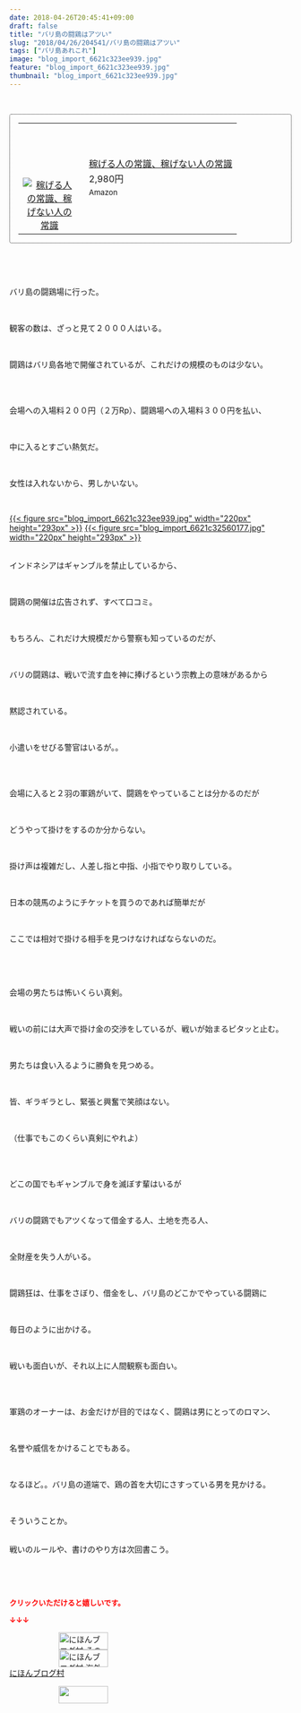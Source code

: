 ```yaml
---
date: 2018-04-26T20:45:41+09:00
draft: false
title: "バリ島の闘鶏はアツい"
slug: "2018/04/26/204541/バリ島の闘鶏はアツい"
tags: ["バリ島あれこれ"]
image: "blog_import_6621c323ee939.jpg"
feature: "blog_import_6621c323ee939.jpg"
thumbnail: "blog_import_6621c323ee939.jpg"
---
```

<p> </p><div contenteditable="false" style="padding: 15px; border-radius: 4px; border: 1px dotted currentColor; border-image: none;"><table border="0" cellpadding="0" cellspacing="0" style="margin: 0px; table-layout: fixed;" width="100%">	<tbody width="100%">		<tr>			<td aligin="center" style="vertical-align: middle;" width="95"><span style="text-align: center; display: block;"><a href="affiliate.do?affiliateId=37110549" alt0="BlogAffiliate" target="_blank" rel="nofollow"><img alt="稼げる人の常識、稼げない人の常識" border="0" data-img="affiliate" src="data:image/svg+xml;charset=utf-8,%3Csvg%20xmlns%3D%22http%3A%2F%2Fwww.w3.org%2F2000%2Fsvg%22%20title%3D%22Placeholder%20for%20Images%22%20role%3D%22presentation%22%20viewBox%3D%220%200%201%201%22%20%2F%3E" style="margin: 0px; vertical-align: middle; max-width: 95px;" data-src="https://images-fe.ssl-images-amazon.com/images/I/51Ft8zEBpkL._SL160_.jpg"/><noscript><img alt="稼げる人の常識、稼げない人の常識" border="0" data-img="affiliate" src="https://images-fe.ssl-images-amazon.com/images/I/51Ft8zEBpkL._SL160_.jpg" style="margin: 0px; vertical-align: middle; max-width: 95px;"></noscript></a></span></td>			<td style="line-height: 1.5; padding-left: 15px; vertical-align: middle;"><a href="affiliate.do?affiliateId=37110549" alt0="BlogAffiliate" target="_blank" rel="nofollow">稼げる人の常識、稼げない人の常識</a>			<div style="padding: 3px 0px;">2,980円</div>			<div style="font-size: 0.83em;">Amazon</div></td>		</tr>	</tbody></table></div><p> </p><p> </p><p>バリ島の闘鶏場に行った。</p><p> </p><p>観客の数は、ざっと見て２０００人はいる。</p><p> </p><p>闘鶏はバリ島各地で開催されているが、これだけの規模のものは少ない。</p><p> </p><p><br/>会場への入場料２００円（２万Rp）、闘鶏場への入場料３００円を払い、</p><p> </p><p>中に入るとすごい熱気だ。</p><p> </p><p>女性は入れないから、男しかいない。</p><p> </p><p><a href="blog_import_6621c323ee939.jpg">{{< figure src="blog_import_6621c323ee939.jpg" width="220px" height="293px" >}}</a> <a href="blog_import_6621c32560177.jpg">{{< figure src="blog_import_6621c32560177.jpg" width="220px" height="293px" >}}</a></p><p><br/>インドネシアはギャンブルを禁止しているから、</p><p> </p><p>闘鶏の開催は広告されず、すべて口コミ。</p><p> </p><p>もちろん、これだけ大規模だから警察も知っているのだが、</p><p> </p><p>バリの闘鶏は、戦いで流す血を神に捧げるという宗教上の意味があるから</p><p> </p><p>黙認されている。</p><p> </p><p>小遣いをせびる警官はいるが。。</p><p> </p><p><br/>会場に入ると２羽の軍鶏がいて、闘鶏をやっていることは分かるのだが</p><p> </p><p>どうやって掛けをするのか分からない。</p><p> </p><p>掛け声は複雑だし、人差し指と中指、小指でやり取りしている。</p><p> </p><p>日本の競馬のようにチケットを買うのであれば簡単だが</p><p> </p><p>ここでは相対で掛ける相手を見つけなければならないのだ。</p><p> </p><p> </p><p>会場の男たちは怖いくらい真剣。</p><p> </p><p>戦いの前には大声で掛け金の交渉をしているが、戦いが始まるピタッと止む。</p><p> </p><p>男たちは食い入るように勝負を見つめる。</p><p> </p><p>皆、ギラギラとし、緊張と興奮で笑顔はない。</p><p> </p><p>（仕事でもこのくらい真剣にやれよ）</p><p> </p><p><br/>どこの国でもギャンブルで身を滅ぼす輩はいるが</p><p> </p><p>バリの闘鶏でもアツくなって借金する人、土地を売る人、</p><p> </p><p>全財産を失う人がいる。</p><p> </p><p>闘鶏狂は、仕事をさぼり、借金をし、バリ島のどこかでやっている闘鶏に</p><p> </p><p>毎日のように出かける。</p><p> </p><p>戦いも面白いが、それ以上に人間観察も面白い。</p><p> </p><p><br/>軍鶏のオーナーは、お金だけが目的ではなく、闘鶏は男にとってのロマン、</p><p> </p><p>名誉や威信をかけることでもある。</p><p> </p><p>なるほど。。バリ島の道端で、鶏の首を大切にさすっている男を見かける。</p><p> </p><p>そういうことか。</p><p><br/>戦いのルールや、書けのやり方は次回書こう。</p><p> </p><p> </p><p><font color="#ff0000" size="2"><strong>クリックいただけると嬉しいです。</strong></font></p><p><font color="#ff0000" size="2"><strong>↓↓↓</strong></font></p><p><a href="ranking.html?p_cid=01260127" id="&amp;blogmura_banner" target="_blank"><img alt="にほんブログ村 その他生活ブログ 不動産投資へ" border="0" height="31" src="data:image/svg+xml;charset=utf-8,%3Csvg%20xmlns%3D%22http%3A%2F%2Fwww.w3.org%2F2000%2Fsvg%22%20title%3D%22Placeholder%20for%20Images%22%20role%3D%22presentation%22%20viewBox%3D%220%200%2088%2031%22%20%2F%3E" width="88" data-src="https://img-proxy.blog-video.jp/images?url=http%3A%2F%2Flife.blogmura.com%2Fhudousantoushi%2Fimg%2Fhudousantoushi88_31.gif" style="aspect-ratio: auto 88 / 31;"/><noscript><img alt="にほんブログ村 その他生活ブログ 不動産投資へ" border="0" height="31" src="https://img-proxy.blog-video.jp/images?url=http%3A%2F%2Flife.blogmura.com%2Fhudousantoushi%2Fimg%2Fhudousantoushi88_31.gif" width="88"></noscript></a><br/><a href="ranking.html?p_cid=01260127" target="_blank"><img alt="にほんブログ村 海外生活ブログ バリ島情報へ" border="0" height="31" src="data:image/svg+xml;charset=utf-8,%3Csvg%20xmlns%3D%22http%3A%2F%2Fwww.w3.org%2F2000%2Fsvg%22%20title%3D%22Placeholder%20for%20Images%22%20role%3D%22presentation%22%20viewBox%3D%220%200%2088%2031%22%20%2F%3E" width="88" data-src="https://img-proxy.blog-video.jp/images?url=http%3A%2F%2Foverseas.blogmura.com%2Fbali%2Fimg%2Fbali88_31.gif" style="aspect-ratio: auto 88 / 31;"/><noscript><img alt="にほんブログ村 海外生活ブログ バリ島情報へ" border="0" height="31" src="https://img-proxy.blog-video.jp/images?url=http%3A%2F%2Foverseas.blogmura.com%2Fbali%2Fimg%2Fbali88_31.gif" width="88"></noscript></a><br/><a href="ranking.html?p_cid=01260127" target="_blank">にほんブログ村</a></p><p><a href="link.php?1804582" title="人気ブログランキングへ"><img border="0" height="31" src="data:image/svg+xml;charset=utf-8,%3Csvg%20xmlns%3D%22http%3A%2F%2Fwww.w3.org%2F2000%2Fsvg%22%20title%3D%22Placeholder%20for%20Images%22%20role%3D%22presentation%22%20viewBox%3D%220%200%2088%2031%22%20%2F%3E" width="88" data-src="https://blog.with2.net/img/banner/banner_22.gif" style="aspect-ratio: auto 88 / 31;"/><noscript><img border="0" height="31" src="https://blog.with2.net/img/banner/banner_22.gif" width="88"></noscript></a></p><p> </p>

